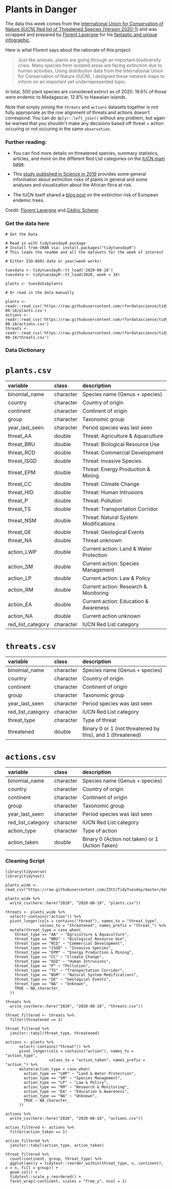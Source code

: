 # Plants in Danger

The data this week comes from the [International Union for Conservation of Nature (IUCN) Red list of Threatened Species (Version 2020-1)](https://www.iucnredlist.org) and was scrapped and prepared by [Florent Lavergne](https://www.behance.net/florentlavergne) for his [fantastic and unique infographic](https://www.behance.net/gallery/98304453/Infographic-Plants-in-Danger).

Here is what Florent says about the rationale of this project:

> Just like animals, plants are going through an important biodiversity crisis. Many species from isolated areas are facing extinction due to human activities. Using distribution data from the International Union for Conservation of Nature (IUCN), I designed these network maps to inform on an important yet underrepresented topic.

In total, 500 plant species are considered extinct as of 2020. 19.6% of those were endemic to Madagascar, 12.8% to Hawaiian islands.

Note that simply joining the `threats` and `actions` datasets together is not fully appropriate as the row alignment of threats and actions doesn't correspond. You can do `dplyr::left_join()` without any problem, but again be warned that you shouldn't make any decisions based off threat + action occuring or not occuring in the same `observation`.

### Further reading:

* You can find more details on threatened species, summary statistics, articles, and more on the different Red List categories on the [IUCN main page](https://www.iucnredlist.org/).

* This [study published in Science in 2019](https://advances.sciencemag.org/content/5/11/eaax9444) provides some general information about extinction risks of plants in general and some analyses and visualization about the African flora at risk.

* The IUCN itself shared a [blog post](https://www.iucn.org/news/species/201909/over-half-europes-endemic-trees-face-extinction) on the extinction risk of European endemic trees.

Credit: [Florent Lavergne](https://www.behance.net/florentlavergne) and [Cédric Scherer](twitter.com/@CedScherer)

### Get the data here

```{r}
# Get the Data

# Read in with tidytuesdayR package 
# Install from CRAN via: install.packages("tidytuesdayR")
# This loads the readme and all the datasets for the week of interest

# Either ISO-8601 date or year/week works!

tuesdata <- tidytuesdayR::tt_load('2020-08-18')
tuesdata <- tidytuesdayR::tt_load(2020, week = 34)

plants <- tuesdata$plants

# Or read in the data manually

plants <- readr::read_csv('https://raw.githubusercontent.com/rfordatascience/tidytuesday/master/data/2020/2020-08-18/plants.csv')
actions <- readr::read_csv('https://raw.githubusercontent.com/rfordatascience/tidytuesday/master/data/2020/2020-08-18/actions.csv')
threats <- readr::read_csv('https://raw.githubusercontent.com/rfordatascience/tidytuesday/master/data/2020/2020-08-18/threats.csv')

```
### Data Dictionary

# `plants.csv`

|variable         |class     |description                             |
|:----------------|:---------|:---------------------------------------|
|binomial_name    |character | Species name (Genus + species)         |
|country          |character | Country of origin                      |
|continent        |character | Continent of origin                    |
|group            |character | Taxonomic group                        |
|year_last_seen   |character | Period species was last seen           |
|threat_AA        |double    | Threat: Agriculture & Aquaculture      |
|threat_BRU       |double    | Threat: Biological Resource Use        |
|threat_RCD       |double    | Threat: Commercial Development         |
|threat_ISGD      |double    | Threat: Invasive Species               |
|threat_EPM       |double    | Threat: Energy Production & Mining     |
|threat_CC        |double    | Threat: Climate Change                 |
|threat_HID       |double    | Threat: Human Intrusions               |
|threat_P         |double    | Threat: Pollution                      |
|threat_TS        |double    | Threat: Transportation Corridor        |
|threat_NSM       |double    | Threat: Natural System Modifications   |
|threat_GE        |double    | Threat: Geological Events              |
|threat_NA        |double    | Threat unknown                         |
|action_LWP       |double    | Current action: Land & Water Protection|
|action_SM        |double    | Current action: Species Management     |
|action_LP        |double    | Current action: Law & Policy           |
|action_RM        |double    | Current action: Research & Monitoring  |
|action_EA        |double    | Current action: Education & Awareness  |
|action_NA        |double    | Current action unknown                 |
|red_list_category|character | IUCN Red List category                 |

# `threats.csv`

|variable          |class     |description |
|:-----------------|:---------|:-----------|
|binomial_name    |character | Species name (Genus + species)         |
|country          |character | Country of origin                      |
|continent        |character | Continent of origin                    |
|group            |character | Taxonomic group                        |
|year_last_seen   |character | Period species was last seen           |
|red_list_category|character | IUCN Red List category                 |
|threat_type       |character | Type of threat |
|threatened        |double    | Binary 0 or 1 (not threatened by this), and 1 (threatened) |

# `actions.csv`

|variable          |class     |description |
|:-----------------|:---------|:-----------|
|binomial_name    |character | Species name (Genus + species)         |
|country          |character | Country of origin                      |
|continent        |character | Continent of origin                    |
|group            |character | Taxonomic group                        |
|year_last_seen   |character | Period species was last seen           |
|red_list_category|character | IUCN Red List category                 |
|action_type       |character | Type of action|
|action_taken      |double    | Binary 0 (Action not taken) or 1 (Action Taken) |

### Cleaning Script

```{r}
library(tidyverse)
library(tidytext)

plants_wide <- read_csv("https://raw.githubusercontent.com/Z3tt/TidyTuesday/master/data/raw_plants/plants_extinct_wide.csv")

plants_wide %>% 
  write_csv(here::here("2020", "2020-08-18", "plants.csv"))

threats <- plants_wide %>% 
  select(-contains("action")) %>% 
  pivot_longer(cols = contains("threat"), names_to = "threat_type", 
               values_to = "threatened", names_prefix = "threat_") %>% 
  mutate(threat_type = case_when(
    threat_type == "AA" ~ "Agriculture & Aquaculture",
    threat_type == "BRU" ~ "Biological Resource Use",
    threat_type == "RCD" ~ "Commercial Development",
    threat_type == "ISGD" ~ "Invasive Species",
    threat_type == "EPM" ~ "Energy Production & Mining",
    threat_type == "CC" ~ "Climate Change",
    threat_type == "HID" ~ "Human Intrusions",
    threat_type == "P" ~ "Pollution",
    threat_type == "TS" ~ "Transportation Corridor",
    threat_type == "NSM" ~ "Natural System Modifications",
    threat_type == "GE" ~ "Geological Events",
    threat_type == "NA" ~ "Unknown",
    TRUE ~ NA_character_
  )) 

threats %>% 
  write_csv(here::here("2020", "2020-08-18", "threats.csv"))

threat_filtered <- threats %>% 
  filter(threatened == 1) 

threat_filtered %>% 
  janitor::tabyl(threat_type, threatened)

actions <- plants %>% 
      select(-contains("threat")) %>% 
      pivot_longer(cols = contains("action"), names_to = "action_type", 
                   values_to = "action_taken", names_prefix = "action_") %>% 
      mutate(action_type = case_when(
        action_type == "LWP" ~ "Land & Water Protection",
        action_type == "SM" ~ "Species Management",
        action_type == "LP" ~ "Law & Policy",
        action_type == "RM" ~ "Research & Monitoring",
        action_type == "EA" ~ "Education & Awareness",
        action_type == "NA" ~ "Unknown",
        TRUE ~ NA_character_
      )) 

actions %>% 
  write_csv(here::here("2020", "2020-08-18", "actions.csv"))

action_filtered <- actions %>% 
  filter(action_taken == 1) 

action_filtered %>% 
  janitor::tabyl(action_type, action_taken)

threat_filtered %>% 
  count(continent, group, threat_type) %>% 
  ggplot(aes(y = tidytext::reorder_within(threat_type, n, continent), x = n, fill = group)) +
  geom_col() +
  tidytext::scale_y_reordered() +
  facet_wrap(~continent, scales = "free_y", ncol = 1)
```
